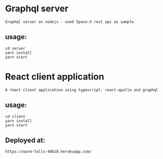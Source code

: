 # Graphql server
    Graphql server on nodejs - used Space-X rest api as sample
    
## usage: 
    cd server
    yarn install
    yarn start
    
# React client application
    A react client application using typescript, react-apollo and graphql
    
## usage:
    cd client
    yarn install
    yarn start
    
## Deployed at:
    https://warm-falls-46618.herokuapp.com/
